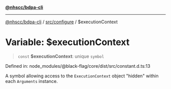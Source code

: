 [**@nhscc/bdpa-cli**](../../../README.md)

***

[@nhscc/bdpa-cli](../../../README.md) / [src/configure](../README.md) / $executionContext

# Variable: $executionContext

> `const` **$executionContext**: unique `symbol`

Defined in: node\_modules/@black-flag/core/dist/src/constant.d.ts:13

A symbol allowing access to the `ExecutionContext` object "hidden" within
each `Arguments` instance.
